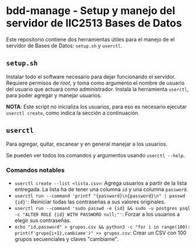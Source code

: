 # bdd-manage - Setup y manejo del servidor de IIC2513 Bases de Datos

Este repositorio contiene dos herramientas útiles para el manejo de el servidor de Bases de Datos: `setup.sh` y `userctl`.

## `setup.sh`

Instalar todo el software necesario para dejar funcionando el servidor.
Requiere permisos de _root_, y toma como argumento el nombre de usuario del usuario que actuará como administrador.
Instala la herramienta `userctl`, para poder agregar y manejar usuarios.

**NOTA**: Este script no inicializa los usuarios, para eso es necesario ejecutar `userctl create`, como indica la sección a continuación.

## `userctl`

Para agregar, quitar, escanear y en general manejar a los usuarios.

Se pueden ver todos los comandos y argumentos usando `userctl --help`.

### Comandos notables

- `userctl create --list <lista.csv>`: Agrega usuarios a partir de la lista entregada. La lista ha de tener una columna `id` y una columna `password`.
- `userctl run --command 'printf "{password}\n{password}\n" | passwd {id}'`: Reiniciar todas las contraseñas a sus valores originales.
- `userctl run --command 'sudo passwd -e {id} && sudo -u postgres psql -c "ALTER ROLE {id} WITH PASSWORD null;"'`: Forzar a los usuarios a elegir sus contraseñas.
- `echo "id,password" > grupos.csv && python3 -c "for i in range(100): print(f'grupo{i+1},cambiame')" >> grupos.csv`: Crear un CSV con 100 grupos secuenciales y claves "cambiame".
